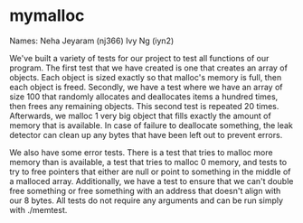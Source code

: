 # mymalloc

Names:
Neha Jeyaram (nj366)
Ivy Ng (iyn2)

We've built a variety of tests for our project to test all functions of our program. The first test that we have created is one that creates an array of objects. Each object is sized exactly so that malloc's memory is full, then each object is freed. Secondly, we have a test where we have an array of size 100 that randomly allocates and deallocates items a hundred times, then frees any remaining objects. This second test is repeated 20 times. Afterwards, we malloc 1 very big object that fills exactly the amount of memory that is available. In case of failure to deallocate something, the leak detector can clean up any bytes that have been left out to prevent errors.

We also have some error tests. There is a test that tries to malloc more memory than is available, a test that tries to malloc 0 memory, and tests to try to free pointers that either are null or point to something in the middle of a malloced array. Additionally, we have a test to ensure that we can't double free something or free something with an address that doesn't align with our 8 bytes. All tests do not require any arguments and can be run simply with ./memtest.
